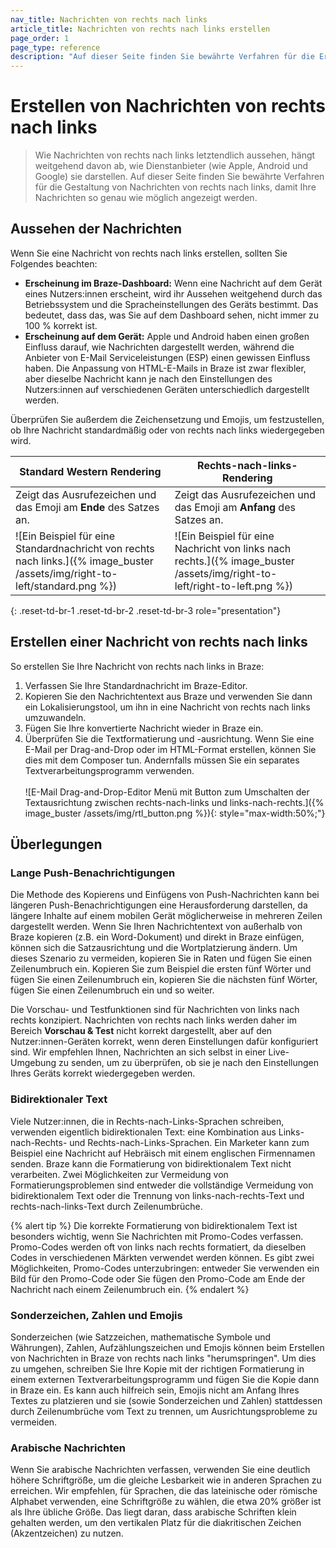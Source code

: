 ```yaml
---
nav_title: Nachrichten von rechts nach links
article_title: Nachrichten von rechts nach links erstellen
page_order: 1
page_type: reference
description: "Auf dieser Seite finden Sie bewährte Verfahren für die Erstellung von Nachrichten in Braze, die von rechts nach links gelesen werden."
---
```


# Erstellen von Nachrichten von rechts nach links

> Wie Nachrichten von rechts nach links letztendlich aussehen, hängt weitgehend davon ab, wie Dienstanbieter (wie Apple, Android und Google) sie darstellen. Auf dieser Seite finden Sie bewährte Verfahren für die Gestaltung von Nachrichten von rechts nach links, damit Ihre Nachrichten so genau wie möglich angezeigt werden.

## Aussehen der Nachrichten

Wenn Sie eine Nachricht von rechts nach links erstellen, sollten Sie Folgendes beachten:

- **Erscheinung im Braze-Dashboard:** Wenn eine Nachricht auf dem Gerät eines Nutzers:innen erscheint, wird ihr Aussehen weitgehend durch das Betriebssystem und die Spracheinstellungen des Geräts bestimmt. Das bedeutet, dass das, was Sie auf dem Dashboard sehen, nicht immer zu 100 % korrekt ist.
- **Erscheinung auf dem Gerät:** Apple und Android haben einen großen Einfluss darauf, wie Nachrichten dargestellt werden, während die Anbieter von E-Mail Serviceleistungen (ESP) einen gewissen Einfluss haben. Die Anpassung von HTML-E-Mails in Braze ist zwar flexibler, aber dieselbe Nachricht kann je nach den Einstellungen des Nutzers:innen auf verschiedenen Geräten unterschiedlich dargestellt werden.

Überprüfen Sie außerdem die Zeichensetzung und Emojis, um festzustellen, ob Ihre Nachricht standardmäßig oder von rechts nach links wiedergegeben wird.

| Standard Western Rendering | Rechts-nach-links-Rendering |
|------------------|------------------------|
| Zeigt das Ausrufezeichen und das Emoji am **Ende** des Satzes an. | Zeigt das Ausrufezeichen und das Emoji am **Anfang** des Satzes an. |
| ![Ein Beispiel für eine Standardnachricht von rechts nach links.]({% image_buster /assets/img/right-to-left/standard.png %}) | ![Ein Beispiel für eine Nachricht von links nach rechts.]({% image_buster /assets/img/right-to-left/right-to-left.png %}) |
{: .reset-td-br-1 .reset-td-br-2 .reset-td-br-3 role="presentation"}

## Erstellen einer Nachricht von rechts nach links

So erstellen Sie Ihre Nachricht von rechts nach links in Braze:

1. Verfassen Sie Ihre Standardnachricht im Braze-Editor.
2. Kopieren Sie den Nachrichtentext aus Braze und verwenden Sie dann ein Lokalisierungstool, um ihn in eine Nachricht von rechts nach links umzuwandeln.
3. Fügen Sie Ihre konvertierte Nachricht wieder in Braze ein.
4. Überprüfen Sie die Textformatierung und -ausrichtung. Wenn Sie eine E-Mail per Drag-and-Drop oder im HTML-Format erstellen, können Sie dies mit dem Composer tun. Andernfalls müssen Sie ein separates Textverarbeitungsprogramm verwenden.<br><br>![E-Mail Drag-and-Drop-Editor Menü mit Button zum Umschalten der Textausrichtung zwischen rechts-nach-links und links-nach-rechts.]({% image_buster /assets/img/rtl_button.png %}){: style="max-width:50%;"}

## Überlegungen
 
### Lange Push-Benachrichtigungen

Die Methode des Kopierens und Einfügens von Push-Nachrichten kann bei längeren Push-Benachrichtigungen eine Herausforderung darstellen, da längere Inhalte auf einem mobilen Gerät möglicherweise in mehreren Zeilen dargestellt werden. Wenn Sie Ihren Nachrichtentext von außerhalb von Braze kopieren (z.B. ein Word-Dokument) und direkt in Braze einfügen, können sich die Satzausrichtung und die Wortplatzierung ändern. Um dieses Szenario zu vermeiden, kopieren Sie in Raten und fügen Sie einen Zeilenumbruch ein. Kopieren Sie zum Beispiel die ersten fünf Wörter und fügen Sie einen Zeilenumbruch ein, kopieren Sie die nächsten fünf Wörter, fügen Sie einen Zeilenumbruch ein und so weiter.

Die Vorschau- und Testfunktionen sind für Nachrichten von links nach rechts konzipiert. Nachrichten von rechts nach links werden daher im Bereich **Vorschau & Test** nicht korrekt dargestellt, aber auf den Nutzer:innen-Geräten korrekt, wenn deren Einstellungen dafür konfiguriert sind. Wir empfehlen Ihnen, Nachrichten an sich selbst in einer Live-Umgebung zu senden, um zu überprüfen, ob sie je nach den Einstellungen Ihres Geräts korrekt wiedergegeben werden.

### Bidirektionaler Text

Viele Nutzer:innen, die in Rechts-nach-Links-Sprachen schreiben, verwenden eigentlich bidirektionalen Text: eine Kombination aus Links-nach-Rechts- und Rechts-nach-Links-Sprachen. Ein Marketer kann zum Beispiel eine Nachricht auf Hebräisch mit einem englischen Firmennamen senden. Braze kann die Formatierung von bidirektionalem Text nicht verarbeiten. Zwei Möglichkeiten zur Vermeidung von Formatierungsproblemen sind entweder die vollständige Vermeidung von bidirektionalem Text oder die Trennung von links-nach-rechts-Text und rechts-nach-links-Text durch Zeilenumbrüche. 

{% alert tip %}
Die korrekte Formatierung von bidirektionalem Text ist besonders wichtig, wenn Sie Nachrichten mit Promo-Codes verfassen. Promo-Codes werden oft von links nach rechts formatiert, da dieselben Codes in verschiedenen Märkten verwendet werden können. Es gibt zwei Möglichkeiten, Promo-Codes unterzubringen: entweder Sie verwenden ein Bild für den Promo-Code oder Sie fügen den Promo-Code am Ende der Nachricht nach einem Zeilenumbruch ein.
{% endalert %}

### Sonderzeichen, Zahlen und Emojis

Sonderzeichen (wie Satzzeichen, mathematische Symbole und Währungen), Zahlen, Aufzählungszeichen und Emojis können beim Erstellen von Nachrichten in Braze von rechts nach links "herumspringen". Um dies zu umgehen, schreiben Sie Ihre Kopie mit der richtigen Formatierung in einem externen Textverarbeitungsprogramm und fügen Sie die Kopie dann in Braze ein. Es kann auch hilfreich sein, Emojis nicht am Anfang Ihres Textes zu platzieren und sie (sowie Sonderzeichen und Zahlen) stattdessen durch Zeilenumbrüche vom Text zu trennen, um Ausrichtungsprobleme zu vermeiden.

### Arabische Nachrichten

Wenn Sie arabische Nachrichten verfassen, verwenden Sie eine deutlich höhere Schriftgröße, um die gleiche Lesbarkeit wie in anderen Sprachen zu erreichen. Wir empfehlen, für Sprachen, die das lateinische oder römische Alphabet verwenden, eine Schriftgröße zu wählen, die etwa 20% größer ist als Ihre übliche Größe. Das liegt daran, dass arabische Schriften klein gehalten werden, um den vertikalen Platz für die diakritischen Zeichen (Akzentzeichen) zu nutzen.
